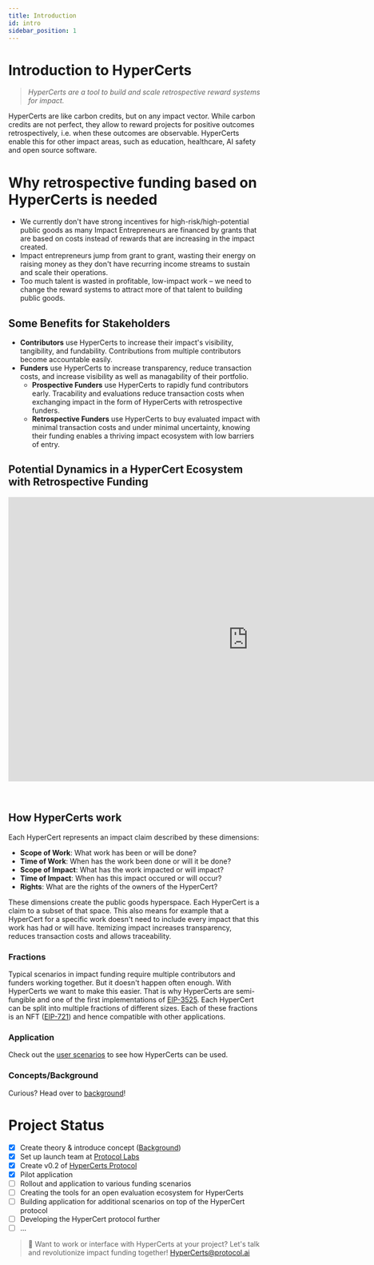 ```yaml
---
title: Introduction
id: intro
sidebar_position: 1
---
```


# Introduction to HyperCerts

> *HyperCerts are a tool to build and scale retrospective reward systems for impact.*


HyperCerts are like carbon credits, but on any impact vector. While carbon credits are not perfect, they allow to reward projects for positive outcomes retrospectively, i.e. when these outcomes are observable. HyperCerts enable this for other impact areas, such as education, healthcare, AI safety and open source software.

# Why retrospective funding based on HyperCerts is needed
* We currently don't have strong incentives for high-risk/high-potential public goods as many Impact Entrepreneurs are financed by grants that are based on costs instead of rewards that are increasing in the impact created.
* Impact entrepreneurs jump from grant to grant, wasting their energy on raising money as they don't have recurring income streams to sustain and scale their operations.
* Too much talent is wasted in profitable, low-impact work – we need to change the reward systems to attract more of that talent to building public goods.

## Some Benefits for Stakeholders
* **Contributors** use HyperCerts to increase their impact's visibility, tangibility, and fundability. Contributions from multiple contributors become accountable easily.
* **Funders** use HyperCerts to increase transparency, reduce transaction costs, and increase visibility as well as managability of their portfolio.
  * **Prospective Funders** use HyperCerts to rapidly fund contributors early. Tracability and evaluations reduce transaction costs when exchanging impact in the form of HyperCerts with retrospective funders.
  * **Retrospective Funders** use HyperCerts to buy evaluated impact with minimal transaction costs and under minimal uncertainty, knowing their funding enables a thriving impact ecosystem with low barriers of entry.

## Potential Dynamics in a HyperCert Ecosystem with Retrospective Funding

<iframe src="https://docs.google.com/presentation/d/e/2PACX-1vS0LrA1Boo3T7_sderpS2GtcmfxCl3A_zRqUqPODPyWp-kLclLlFyGEFCCChcsdkG0ry-yVLlqXM73b/embed?start=false&loop=false&delayms=3000" frameborder="0"  width="960" height="569" allowfullscreen="true" mozallowfullscreen="true" webkitallowfullscreen="true" class="slides"></iframe>

<p>
&nbsp;
</p>


## How HyperCerts work

Each HyperCert represents an impact claim described by these dimensions:
* **Scope of Work**: What work has been or will be done?
* **Time of Work**: When has the work been done or will it be done?
* **Scope of Impact**: What has the work impacted or will impact?
* **Time of Impact**: When has this impact occured or will occur?
* **Rights**: What are the rights of the owners of the HyperCert?

These dimensions create the public goods hyperspace. Each HyperCert is a claim to a subset of that space. This also means for example that a HyperCert for a specific work doesn't need to include every impact that this work has had or will have. Itemizing impact increases transparency, reduces transaction costs and allows traceability.

### Fractions
Typical scenarios in impact funding require multiple contributors and funders working together. But it doesn't happen often enough. With HyperCerts we want to make this easier. That is why HyperCerts are semi-fungible and one of the first implementations of [EIP-3525](https://eips.ethereum.org/EIPS/eip-3525). Each HyperCert can be split into multiple fractions of different sizes. Each of these fractions is an NFT ([EIP-721](https://eips.ethereum.org/EIPS/eip-721)) and hence compatible with other applications.

### Application

Check out the [user scenarios](/scenarios) to see how HyperCerts can be used.

### Concepts/Background
Curious? Head over to [background](background.md)!


# Project Status 

- [x] Create theory & introduce concept ([Background](background.md))
- [x] Set up launch team at [Protocol Labs](https://protocol.ai/)
- [x] Create v0.2 of [HyperCerts Protocol](https://github.com/Network-Goods/hypercerts-protocol)
- [x] Pilot application
- [ ] Rollout and application to various funding scenarios
- [ ] Creating the tools for an open evaluation ecosystem for HyperCerts
- [ ] Building application for additional scenarios on top of the HyperCert protocol
- [ ] Developing the HyperCert protocol further
- [ ] ...

> 💞 Want to work or interface with HyperCerts at your project? Let's talk and revolutionize impact funding together! 
[HyperCerts@protocol.ai](mailto:HyperCerts@protocol.ai)
